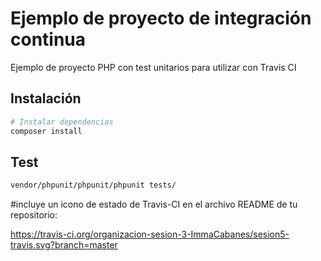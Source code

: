 # Ejemplo de proyecto de integración continua

Ejemplo de proyecto PHP con test unitarios para utilizar con Travis CI

## Instalación

``` bash
# Instalar dependencias
composer install
```

## Test

``` bash
vendor/phpunit/phpunit/phpunit tests/
```
#incluye un icono de estado de Travis-CI en el archivo README de tu repositorio:

https://travis-ci.org/organizacion-sesion-3-ImmaCabanes/sesion5-travis.svg?branch=master
